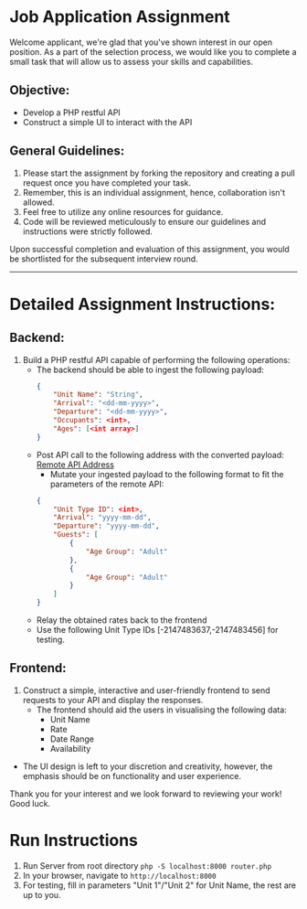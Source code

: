 # Job Application Assignment
Welcome applicant, we're glad that you've shown interest in our open position. As a part of the selection process, we would like you to complete a small task that will allow us to assess your skills and capabilities.

## Objective:
- Develop a PHP restful API
- Construct a simple UI to interact with the API

## General Guidelines:
1. Please start the assignment by forking the repository and creating a pull request once you have completed your task.
2. Remember, this is an individual assignment, hence, collaboration isn't allowed.
3. Feel free to utilize any online resources for guidance.
4. Code will be reviewed meticulously to ensure our guidelines and instructions were strictly followed.

Upon successful completion and evaluation of this assignment, you would be shortlisted for the subsequent interview round.

---
# Detailed Assignment Instructions:
## Backend:
1. Build a PHP restful API capable of performing the following operations:
    - The backend should be able to ingest the following payload:
        ```json
        {
            "Unit Name": "String",
            "Arrival": "<dd-mm-yyyy>",
            "Departure": "<dd-mm-yyyy>",
            "Occupants": <int>,
            "Ages": [<int array>]
        }
        ```
    - Post API call to the following address with the converted payload:
      [Remote API Address](https://dev.gondwana-collection.com/Web-Store/Rates/Rates.php)
        - Mutate your ingested payload to the following format to fit the parameters of the remote API:
        ```json
        {
            "Unit Type ID": <int>,
            "Arrival": "yyyy-mm-dd",
            "Departure": "yyyy-mm-dd",
            "Guests": [
                {
                    "Age Group": "Adult"
                },
                {
                    "Age Group": "Adult"
                }
            ]
        }
        ```
    - Relay the obtained rates back to the frontend
    - Use the following Unit Type IDs [-2147483637,-2147483456] for testing. 
## Frontend:
1. Construct a simple, interactive and user-friendly frontend to send requests to your API and display the responses.
    - The frontend should aid the users in visualising the following data:
        - Unit Name
        - Rate
        - Date Range
        - Availability
        
- The UI design is left to your discretion and creativity, however, the emphasis should be on functionality and user experience.

Thank you for your interest and we look forward to reviewing your work! Good luck.


# Run Instructions

1. Run Server from root directory `php -S localhost:8000 router.php`
2. In your browser, navigate to `http://localhost:8000`
3. For testing, fill in parameters "Unit 1"/"Unit 2" for Unit Name, the rest are up to you.